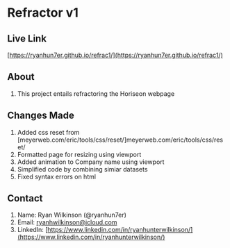 # Refractor v1

## Live Link
[https://ryanhun7er.github.io/refrac1/](https://ryanhun7er.github.io/refrac1/)

## About
1. This project entails refractoring the Horiseon webpage

## Changes Made
1. Added css reset from  [meyerweb.com/eric/tools/css/reset/]meyerweb.com/eric/tools/css/reset/
2. Formatted page for resizing using viewport
3. Added animation to Company name using viewport
4. Simplified code by combining simiar datasets
5. Fixed syntax errors on html

## Contact
1. Name: Ryan Wilkinson (@ryanhun7er)
2. Email: [ryanhwilkinson@icloud.com](ryanhwilkinson@icloud.com)
3. LinkedIn: [https://www.linkedin.com/in/ryanhunterwilkinson/](https://www.linkedin.com/in/ryanhunterwilkinson/)